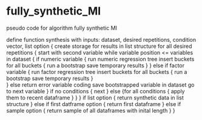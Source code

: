 # fully_synthetic_MI

pseudo code for algorithm fully synthetic MI

define function synthesis with inputs: dataset, desired repetitions, condition vector, list option {
	create storage for results in list structure
	for all desired repetitions {
		start with second variable
		while variable position  <= variables in dataset {
			if numeric variable {
				run numeric regression tree
				insert buckets
				for all buckets {
					run a bootstrap
					save temporary results
				}
			} else if factor variable {
				run factor regression tree
				insert buckets
				for all buckets {
					run a bootstrap
					save temporary results
				}	
			} else return error variable coding
			save bootstrapped variable in dataset
			go to next variable
		}
		if no conditions {
			next
		} else {for all conditions {
				apply them to recent dataframe
			}
		}
	}
	if list option {
		return synthetic data in list structure
	} else if first datframe option {
		return first dataframe
	} else if sample option {
		return sample of all dataframes with inital length
	}
}
